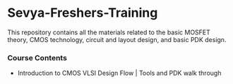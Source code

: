 # Sevya-Freshers-Training
This repository contains all the materials related to the basic MOSFET theory, CMOS technology, circuit and layout design, and basic PDK design.

### Course Contents
- Introduction to CMOS VLSI Design Flow | Tools and PDK walk through
